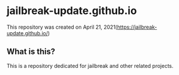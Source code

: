 # jailbreak-update.github.io
This repository was created on April 21, 2021(https://jailbreak-update.github.io/)

## What is this?
This is a repository dedicated for jailbreak and other related projects.
